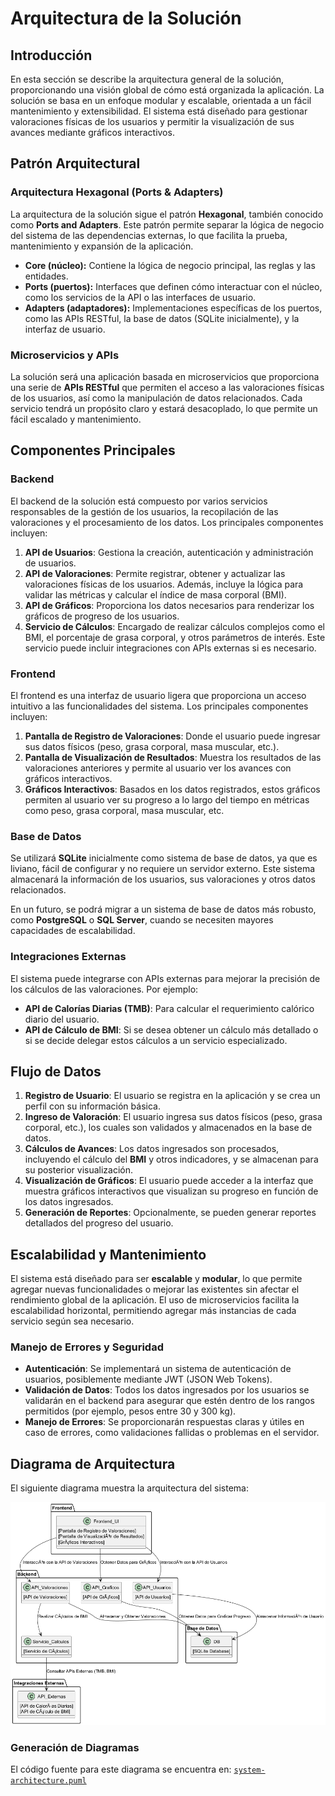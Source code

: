 # **Arquitectura de la Solución**

## **Introducción**

En esta sección se describe la arquitectura general de la solución, proporcionando una visión global de cómo está organizada la aplicación. La solución se basa en un enfoque modular y escalable, orientada a un fácil mantenimiento y extensibilidad. El sistema está diseñado para gestionar valoraciones físicas de los usuarios y permitir la visualización de sus avances mediante gráficos interactivos.

## **Patrón Arquitectural**

### **Arquitectura Hexagonal (Ports & Adapters)**

La arquitectura de la solución sigue el patrón **Hexagonal**, también conocido como **Ports and Adapters**. Este patrón permite separar la lógica de negocio del sistema de las dependencias externas, lo que facilita la prueba, mantenimiento y expansión de la aplicación.

- **Core (núcleo):** Contiene la lógica de negocio principal, las reglas y las entidades.
- **Ports (puertos):** Interfaces que definen cómo interactuar con el núcleo, como los servicios de la API o las interfaces de usuario.
- **Adapters (adaptadores):** Implementaciones específicas de los puertos, como las APIs RESTful, la base de datos (SQLite inicialmente), y la interfaz de usuario.

### **Microservicios y APIs**

La solución será una aplicación basada en microservicios que proporciona una serie de **APIs RESTful** que permiten el acceso a las valoraciones físicas de los usuarios, así como la manipulación de datos relacionados. Cada servicio tendrá un propósito claro y estará desacoplado, lo que permite un fácil escalado y mantenimiento.

## **Componentes Principales**

### **Backend**

El backend de la solución está compuesto por varios servicios responsables de la gestión de los usuarios, la recopilación de las valoraciones y el procesamiento de los datos. Los principales componentes incluyen:

1. **API de Usuarios**: Gestiona la creación, autenticación y administración de usuarios.
2. **API de Valoraciones**: Permite registrar, obtener y actualizar las valoraciones físicas de los usuarios. Además, incluye la lógica para validar las métricas y calcular el índice de masa corporal (BMI).
3. **API de Gráficos**: Proporciona los datos necesarios para renderizar los gráficos de progreso de los usuarios.
4. **Servicio de Cálculos**: Encargado de realizar cálculos complejos como el BMI, el porcentaje de grasa corporal, y otros parámetros de interés. Este servicio puede incluir integraciones con APIs externas si es necesario.

### **Frontend**

El frontend es una interfaz de usuario ligera que proporciona un acceso intuitivo a las funcionalidades del sistema. Los principales componentes incluyen:

1. **Pantalla de Registro de Valoraciones**: Donde el usuario puede ingresar sus datos físicos (peso, grasa corporal, masa muscular, etc.).
2. **Pantalla de Visualización de Resultados**: Muestra los resultados de las valoraciones anteriores y permite al usuario ver los avances con gráficos interactivos.
3. **Gráficos Interactivos**: Basados en los datos registrados, estos gráficos permiten al usuario ver su progreso a lo largo del tiempo en métricas como peso, grasa corporal, masa muscular, etc.

### **Base de Datos**

Se utilizará **SQLite** inicialmente como sistema de base de datos, ya que es liviano, fácil de configurar y no requiere un servidor externo. Este sistema almacenará la información de los usuarios, sus valoraciones y otros datos relacionados.

En un futuro, se podrá migrar a un sistema de base de datos más robusto, como **PostgreSQL** o **SQL Server**, cuando se necesiten mayores capacidades de escalabilidad.

### **Integraciones Externas**

El sistema puede integrarse con APIs externas para mejorar la precisión de los cálculos de las valoraciones. Por ejemplo:

- **API de Calorías Diarias (TMB)**: Para calcular el requerimiento calórico diario del usuario.
- **API de Cálculo de BMI**: Si se desea obtener un cálculo más detallado o si se decide delegar estos cálculos a un servicio especializado.

## **Flujo de Datos**

1. **Registro de Usuario**: El usuario se registra en la aplicación y se crea un perfil con su información básica.
2. **Ingreso de Valoración**: El usuario ingresa sus datos físicos (peso, grasa corporal, etc.), los cuales son validados y almacenados en la base de datos.
3. **Cálculos de Avances**: Los datos ingresados son procesados, incluyendo el cálculo del **BMI** y otros indicadores, y se almacenan para su posterior visualización.
4. **Visualización de Gráficos**: El usuario puede acceder a la interfaz que muestra gráficos interactivos que visualizan su progreso en función de los datos ingresados.
5. **Generación de Reportes**: Opcionalmente, se pueden generar reportes detallados del progreso del usuario.

## **Escalabilidad y Mantenimiento**

El sistema está diseñado para ser **escalable** y **modular**, lo que permite agregar nuevas funcionalidades o mejorar las existentes sin afectar el rendimiento global de la aplicación. El uso de microservicios facilita la escalabilidad horizontal, permitiendo agregar más instancias de cada servicio según sea necesario.

### **Manejo de Errores y Seguridad**

- **Autenticación**: Se implementará un sistema de autenticación de usuarios, posiblemente mediante JWT (JSON Web Tokens).
- **Validación de Datos**: Todos los datos ingresados por los usuarios se validarán en el backend para asegurar que estén dentro de los rangos permitidos (por ejemplo, pesos entre 30 y 300 kg).
- **Manejo de Errores**: Se proporcionarán respuestas claras y útiles en caso de errores, como validaciones fallidas o problemas en el servidor.

## **Diagrama de Arquitectura**

El siguiente diagrama muestra la arquitectura del sistema:

![Arquitectura del Sistema](../resources/images/architecture/system-architecture.png)

### Generación de Diagramas

El código fuente para este diagrama se encuentra en:
[`system-architecture.puml`](../resources/uml/system-architecture.puml)

